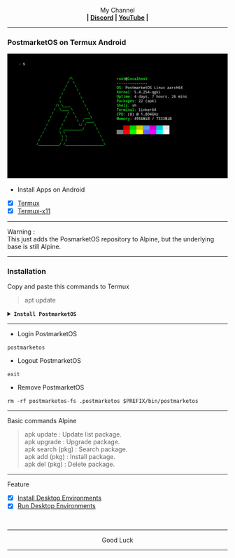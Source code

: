 <p align="center">My Channel</br><b>
| <a href="https://discord.gg/GCehyym">Discord</a> | <a href="https://youtube.com/@layargeser">YouTube</a> |</b></p>

---
### PostmarketOS on Termux Android
<img src="https://raw.githubusercontent.com/wahasa/Alpine/refs/heads/main/Patch/PostmarketOS.jpg">

* Install Apps on Android
- [x] [Termux](https://play.google.com/store/apps/details?id=com.termux)
- [x] [Termux-x11](https://github.com/termux/termux-x11/releases)

---
Warning :</br>
This just adds the PosmarketOS repository to Alpine, but the underlying base is still Alpine.

---
### Installation

Copy and paste this commands to Termux
> apt update

<details><summary><b><code>Install PostmarketOS</code></b></summary></br>

> apt install wget
- [x] PostmarketOS 24.06 (Latest-release)

Rootfs : Armhf, Arm64, i386, Amd64
```
wget https://raw.githubusercontent.com/wahasa/Alpine/main/PostmarketOS/Install/postmarketos24.06.sh ; chmod +x postmarketos24.06.sh ; ./postmarketos24.06.sh
```

- [x] PostmarketOS 23.12 (Old-release)

Rootfs : Armhf, Arm64, i386, Amd64
```
wget https://raw.githubusercontent.com/wahasa/Alpine/main/PostmarketOS/Install/postmarketos23.12.sh ; chmod +x postmarketos23.12.sh ; ./postmarketos23.12.sh
```

- [x] PostmarketOS Edge (Development)

Rootfs : Armhf, Arm64, i386, Amd64
```
wget https://raw.githubusercontent.com/wahasa/Alpine/main/PostmarketOS/Install/postmarketosdev.sh ; chmod +x postmarketosdev.sh ; ./postmarketosdev.sh
```
</details>

---
* Login PostmarketOS
```
postmarketos
```

* Logout PostmarketOS
```
exit
```

* Remove PostmarketOS
```
rm -rf postmarketos-fs .postmarketos $PREFIX/bin/postmarketos
```

---
Basic commands Alpine
> apk update : Update list package.</br>
> apk upgrade : Upgrade package.</br>
> apk search (pkg) : Search package.</br>
> apk add (pkg) : Install package.</br>
> apk del (pkg) : Delete package.</br>

---
Feature
- [x] [Install Desktop Environments](https://github.com/wahasa/Alpine/tree/main#install-desktop-environments)
- [x] [Run Desktop Environments](https://github.com/wahasa/Alpine/tree/main#run-desktop-environments)
</br>

---
<p align="center">Good Luck</p>

---
